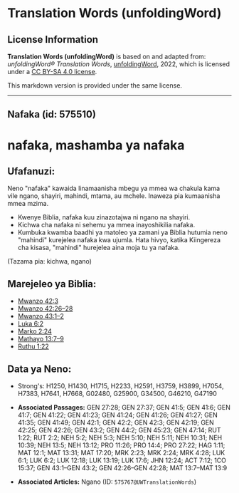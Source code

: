 # Translation Words (unfoldingWord)

## License Information

**Translation Words (unfoldingWord)** is based on and adapted from: _unfoldingWord® Translation Words_, [unfoldingWord](https://unfoldingword.org/utw), 2022, which is licensed under a [CC BY-SA 4.0 license](https://creativecommons.org/licenses/by-sa/4.0/legalcode.en).

This markdown version is provided under the same license.



--------------------------------

## Nafaka (id: 575510)

nafaka, mashamba ya nafaka
==========================

Ufafanuzi:
----------

Neno "nafaka" kawaida linamaanisha mbegu ya mmea wa chakula kama vile ngano, shayiri, mahindi, mtama, au mchele. Inaweza pia kumaanisha mmea mzima.

* Kwenye Biblia, nafaka kuu zinazotajwa ni ngano na shayiri.
* Kichwa cha nafaka ni sehemu ya mmea inayoshikilia nafaka.
* Kumbuka kwamba baadhi ya matoleo ya zamani ya Biblia hutumia neno "mahindi" kurejelea nafaka kwa ujumla. Hata hivyo, katika Kiingereza cha kisasa, "mahindi" hurejelea aina moja tu ya nafaka.

(Tazama pia: kichwa, ngano)

Marejeleo ya Biblia:
--------------------

* [Mwanzo 42:3](https://ref.ly/Gen42:3)
* [Mwanzo 42:26–28](https://ref.ly/Gen42:26-Gen42:28)
* [Mwanzo 43:1–2](https://ref.ly/Gen43:1-Gen43:2)
* [Luka 6:2](https://ref.ly/Luke6:2)
* [Marko 2:24](https://ref.ly/Mark2:24)
* [Mathayo 13:7–9](https://ref.ly/Matt13:7-Matt13:9)
* [Ruthu 1:22](https://ref.ly/Ruth1:22)

Data ya Neno:
-------------

* Strong's: H1250, H1430, H1715, H2233, H2591, H3759, H3899, H7054, H7383, H7641, H7668, G02480, G25900, G34500, G46210, G47190

* **Associated Passages:** GEN 27:28; GEN 27:37; GEN 41:5; GEN 41:6; GEN 41:7; GEN 41:22; GEN 41:23; GEN 41:24; GEN 41:26; GEN 41:27; GEN 41:35; GEN 41:49; GEN 42:1; GEN 42:2; GEN 42:3; GEN 42:19; GEN 42:25; GEN 42:26; GEN 43:2; GEN 44:2; GEN 45:23; GEN 47:14; RUT 1:22; RUT 2:2; NEH 5:2; NEH 5:3; NEH 5:10; NEH 5:11; NEH 10:31; NEH 10:39; NEH 13:5; NEH 13:12; PRO 11:26; PRO 14:4; PRO 27:22; HAG 1:11; MAT 12:1; MAT 13:31; MAT 17:20; MRK 2:23; MRK 2:24; MRK 4:28; LUK 6:1; LUK 6:2; LUK 12:18; LUK 13:19; LUK 17:6; JHN 12:24; ACT 7:12; 1CO 15:37; GEN 43:1–GEN 43:2; GEN 42:26–GEN 42:28; MAT 13:7–MAT 13:9
* **Associated Articles:** Ngano (ID: `575767@UWTranslationWords`)

